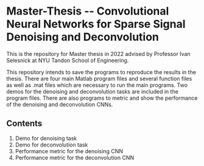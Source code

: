 # Master-Thesis -- Convolutional Neural Networks for Sparse Signal Denoising and Deconvolution

This is the repository for Master thesis in 2022 advised by Professor Ivan Selesnick at NYU Tandon School of Engineering.

This repository intends to save the programs to reproduce the results in the thesis.
There are four main Matlab program files and several function files as well as .mat files which are necessary to run the main programs.
Two demos for the denoising and deconvolution tasks are included in the program files.
There are also programs to metric and show the performance of the denoising and deconvolution CNNs.

## Contents

1. Demo for denoising task
2. Demo for deconvolution task
3. Performance metric for the denoising CNN
4. Performance metric for the deconvolution CNN

